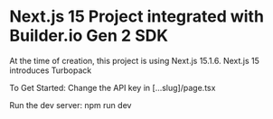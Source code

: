# Next.js 15 Project integrated with Builder.io Gen 2 SDK

At the time of creation, this project is using Next.js 15.1.6.
Next.js 15 introduces Turbopack


To Get Started:
Change the API key in [...slug]/page.tsx

Run the dev server:
npm run dev
